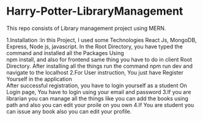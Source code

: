 # Harry-Potter-LibraryManagement

This repo consists of Library management project using MERN.

1.Installation :In this Project, I used some Technologies React Js, MongoDB, Express, Node js,    javascript.
In the Root Directory, you have typed the command and installed all the Packages Using      
npm install, and also for frontend same thing you have to do in client Root Directory. 
After installing all the things run the command npm run dev and navigate to the localhost
2.For User instruction, You just have Register Yourself in the application  
After successful registration, you have to login yourself as a student
On Login page, You have to login using your email and password 
3.If you are librarian you can manage all the things like you can add the books using path and also you can edit your proile on you own
4.If You are student you can issue any book also you can edit your profile.

  
